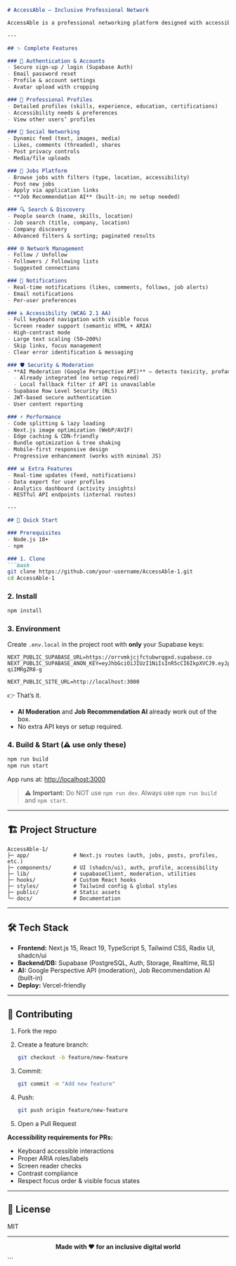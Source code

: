 ````markdown
# AccessAble – Inclusive Professional Network

AccessAble is a professional networking platform designed with accessibility at its core—an inclusive space where everyone can connect, share, and grow their careers.

---

## ✨ Complete Features

### 🔐 Authentication & Accounts
- Secure sign-up / login (Supabase Auth)
- Email password reset
- Profile & account settings
- Avatar upload with cropping

### 👤 Professional Profiles
- Detailed profiles (skills, experience, education, certifications)
- Accessibility needs & preferences
- View other users’ profiles

### 📱 Social Networking
- Dynamic feed (text, images, media)
- Likes, comments (threaded), shares
- Post privacy controls
- Media/file uploads

### 💼 Jobs Platform
- Browse jobs with filters (type, location, accessibility)
- Post new jobs
- Apply via application links
- **Job Recommendation AI** (built-in; no setup needed)

### 🔍 Search & Discovery
- People search (name, skills, location)
- Job search (title, company, location)
- Company discovery
- Advanced filters & sorting; paginated results

### 🌐 Network Management
- Follow / Unfollow
- Followers / Following lists
- Suggested connections

### 🔔 Notifications
- Real-time notifications (likes, comments, follows, job alerts)
- Email notifications
- Per-user preferences

### ♿ Accessibility (WCAG 2.1 AA)
- Full keyboard navigation with visible focus
- Screen reader support (semantic HTML + ARIA)
- High-contrast mode
- Large text scaling (50–200%)
- Skip links, focus management
- Clear error identification & messaging

### 🛡️ Security & Moderation
- **AI Moderation (Google Perspective API)** – detects toxicity, profanity, threats, identity attacks  
  - Already integrated (no setup required)  
  - Local fallback filter if API is unavailable  
- Supabase Row Level Security (RLS)
- JWT-based secure authentication
- User content reporting

### ⚡ Performance
- Code splitting & lazy loading
- Next.js image optimization (WebP/AVIF)
- Edge caching & CDN-friendly
- Bundle optimization & tree shaking
- Mobile-first responsive design
- Progressive enhancement (works with minimal JS)

### 📊 Extra Features
- Real-time updates (feed, notifications)
- Data export for user profiles
- Analytics dashboard (activity insights)
- RESTful API endpoints (internal routes)

---

## 🚀 Quick Start

### Prerequisites
- Node.js 18+  
- npm

### 1. Clone
```bash
git clone https://github.com/your-username/AccessAble-1.git
cd AccessAble-1
````

### 2. Install

```bash
npm install
```

### 3. Environment

Create `.env.local` in the project root with **only** your Supabase keys:

```env
NEXT_PUBLIC_SUPABASE_URL=https://orrvmkjcjfctubwrqgxd.supabase.co
NEXT_PUBLIC_SUPABASE_ANON_KEY=eyJhbGciOiJIUzI1NiIsInR5cCI6IkpXVCJ9.eyJpc3MiOiJzdXBhYmFzZSIsInJlZiI6Im9ycnZta2pjamZjdHVid3JxZ3hkIiwicm9sZSI6ImFub24iLCJpYXQiOjE3NTI3NzM4MjIsImV4cCI6MjA2ODM0OTgyMn0.0w8S0wYDrbYseQFngnNcmE8Sw0B4hfQ-qiIMRgZR8-g

NEXT_PUBLIC_SITE_URL=http://localhost:3000
```

👉 That’s it.

* **AI Moderation** and **Job Recommendation AI** already work out of the box.
* No extra API keys or setup required.

### 4. Build & Start (⚠️ use only these)

```bash
npm run build
npm run start
```

App runs at: [http://localhost:3000](http://localhost:3000)

> ⚠️ **Important:** Do NOT use `npm run dev`. Always use `npm run build` and `npm start`.

---

## 🏗️ Project Structure

```
AccessAble-1/
├─ app/              # Next.js routes (auth, jobs, posts, profiles, etc.)
├─ components/       # UI (shadcn/ui), auth, profile, accessibility
├─ lib/              # supabaseClient, moderation, utilities
├─ hooks/            # Custom React hooks
├─ styles/           # Tailwind config & global styles
├─ public/           # Static assets
└─ docs/             # Documentation
```

---

## 🛠️ Tech Stack

* **Frontend:** Next.js 15, React 19, TypeScript 5, Tailwind CSS, Radix UI, shadcn/ui
* **Backend/DB:** Supabase (PostgreSQL, Auth, Storage, Realtime, RLS)
* **AI:** Google Perspective API (moderation), Job Recommendation AI (built-in)
* **Deploy:** Vercel-friendly

---

## 🤝 Contributing

1. Fork the repo
2. Create a feature branch:

   ```bash
   git checkout -b feature/new-feature
   ```
3. Commit:

   ```bash
   git commit -m "Add new feature"
   ```
4. Push:

   ```bash
   git push origin feature/new-feature
   ```
5. Open a Pull Request

**Accessibility requirements for PRs:**

* Keyboard accessible interactions
* Proper ARIA roles/labels
* Screen reader checks
* Contrast compliance
* Respect focus order & visible focus states

---

## 📄 License

MIT

---

<div align="center">

**Made with ❤️ for an inclusive digital world**

</div>
```
